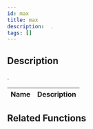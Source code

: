 ```yaml
---
id: max
title: max
description:  .
tags: []
---
```


## Description

 . 


| Name | Description |
|------|-------------|


## Related Functions



